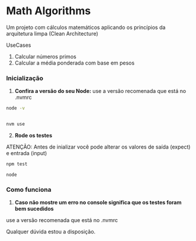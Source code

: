 # Math Algorithms 

Um projeto com cálculos matemáticos aplicando os princípios da arquitetura limpa (Clean Architecture)


UseCases
1) Calcular números primos
2) Calcular a média ponderada com base em pesos


### Inicialização
1. **Confira a versão do seu Node:**
use a versão recomenada que está no .nvmrc
```bash
node -v


nvm use

```
2. **Rode os testes**

ATENÇÃO: Antes de inializar você pode alterar os valores de saída (expect) e entrada (input)
```bash
npm test
```

``node ``

### Como funciona
1. **Caso não mostre um erro no console significa que os testes foram bem sucedidos**

use a versão recomenada que está no .nvmrc



Qualquer dúvida estou a disposição.

